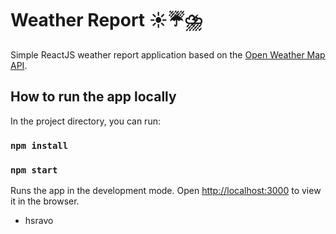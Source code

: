 # Weather Report ☀️☔⛈️

Simple ReactJS weather report application based on the [Open Weather Map API](https://openweathermap.org/api).

## How to run the app locally

In the project directory, you can run:
### `npm install`
### `npm start`

Runs the app in the development mode.
Open [http://localhost:3000](http://localhost:3000) to view it in the browser.

- hsravo
